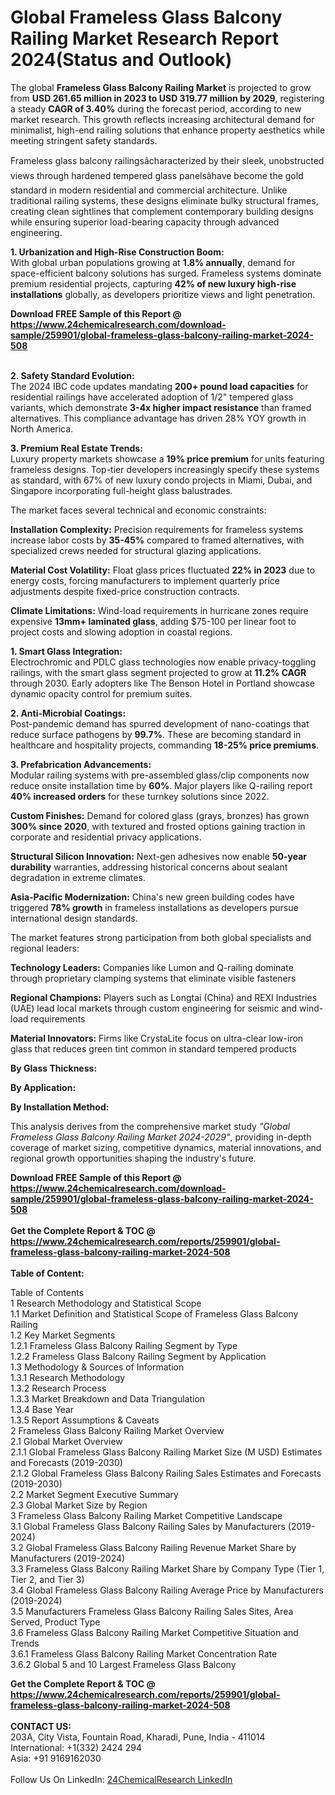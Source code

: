 <h1>Global Frameless Glass Balcony Railing Market Research Report 2024(Status and Outlook)</h1><p>The global <strong>Frameless Glass Balcony Railing Market</strong> is projected to grow from <strong>USD 261.65 million in 2023 to USD 319.77 million by 2029</strong>, registering a steady <strong>CAGR of 3.40%</strong> during the forecast period, according to new market research. This growth reflects increasing architectural demand for minimalist, high-end railing solutions that enhance property aesthetics while meeting stringent safety standards.</p><p>Frameless glass balcony railingsâcharacterized by their sleek, unobstructed views through hardened tempered glass panelsâhave become the gold standard in modern residential and commercial architecture. Unlike traditional railing systems, these designs eliminate bulky structural frames, creating clean sightlines that complement contemporary building designs while ensuring superior load-bearing capacity through advanced engineering.</p><p><strong>1. Urbanization and High-Rise Construction Boom:</strong><br>
With global urban populations growing at <strong>1.8% annually</strong>, demand for space-efficient balcony solutions has surged. Frameless systems dominate premium residential projects, capturing <strong>42% of new luxury high-rise installations</strong> globally, as developers prioritize views and light penetration.</p><div><b>Download FREE Sample of this Report @ 
            <a href="https://www.24chemicalresearch.com/download-sample/259901/global-frameless-glass-balcony-railing-market-2024-508">
            https://www.24chemicalresearch.com/download-sample/259901/global-frameless-glass-balcony-railing-market-2024-508</a></b></div><br><p><strong>2. Safety Standard Evolution:</strong><br>
The 2024 IBC code updates mandating <strong>200+ pound load capacities</strong> for residential railings have accelerated adoption of 1/2" tempered glass variants, which demonstrate <strong>3-4x higher impact resistance</strong> than framed alternatives. This compliance advantage has driven 28% YOY growth in North America.</p><p><strong>3. Premium Real Estate Trends:</strong><br>
Luxury property markets showcase a <strong>19% price premium</strong> for units featuring frameless designs. Top-tier developers increasingly specify these systems as standard, with 67% of new luxury condo projects in Miami, Dubai, and Singapore incorporating full-height glass balustrades.</p><p>The market faces several technical and economic constraints:</p><p><strong>Installation Complexity:</strong> Precision requirements for frameless systems increase labor costs by <strong>35-45%</strong> compared to framed alternatives, with specialized crews needed for structural glazing applications.</p><p><strong>Material Cost Volatility:</strong> Float glass prices fluctuated <strong>22% in 2023</strong> due to energy costs, forcing manufacturers to implement quarterly price adjustments despite fixed-price construction contracts.</p><p><strong>Climate Limitations:</strong> Wind-load requirements in hurricane zones require expensive <strong>13mm+ laminated glass</strong>, adding $75-100 per linear foot to project costs and slowing adoption in coastal regions.</p><p><strong>1. Smart Glass Integration:</strong><br>
Electrochromic and PDLC glass technologies now enable privacy-toggling railings, with the smart glass segment projected to grow at <strong>11.2% CAGR</strong> through 2030. Early adopters like The Benson Hotel in Portland showcase dynamic opacity control for premium suites.</p><p><strong>2. Anti-Microbial Coatings:</strong><br>
Post-pandemic demand has spurred development of nano-coatings that reduce surface pathogens by <strong>99.7%</strong>. These are becoming standard in healthcare and hospitality projects, commanding <strong>18-25% price premiums</strong>.</p><p><strong>3. Prefabrication Advancements:</strong><br>
Modular railing systems with pre-assembled glass/clip components now reduce onsite installation time by <strong>60%</strong>. Major players like Q-railing report <strong>40% increased orders</strong> for these turnkey solutions since 2022.</p><p><strong>Custom Finishes:</strong> Demand for colored glass (grays, bronzes) has grown <strong>300% since 2020</strong>, with textured and frosted options gaining traction in corporate and residential privacy applications.</p><p><strong>Structural Silicon Innovation:</strong> Next-gen adhesives now enable <strong>50-year durability</strong> warranties, addressing historical concerns about sealant degradation in extreme climates.</p><p><strong>Asia-Pacific Modernization:</strong> China's new green building codes have triggered <strong>78% growth</strong> in frameless installations as developers pursue international design standards.</p><p>The market features strong participation from both global specialists and regional leaders:</p><p><strong>Technology Leaders:</strong> Companies like Lumon and Q-railing dominate through proprietary clamping systems that eliminate visible fasteners</p><p><strong>Regional Champions:</strong> Players such as Longtai (China) and REXI Industries (UAE) lead local markets through custom engineering for seismic and wind-load requirements</p><p><strong>Material Innovators:</strong> Firms like CrystaLite focus on ultra-clear low-iron glass that reduces green tint common in standard tempered products</p><p><strong>By Glass Thickness:</strong></p><p><strong>By Application:</strong></p><p><strong>By Installation Method:</strong></p><p>This analysis derives from the comprehensive market study <em>"Global Frameless Glass Balcony Railing Market 2024-2029"</em>, providing in-depth coverage of market sizing, competitive dynamics, material innovations, and regional growth opportunities shaping the industry's future.</p><div><b>Download FREE Sample of this Report @ 
            <a href="https://www.24chemicalresearch.com/download-sample/259901/global-frameless-glass-balcony-railing-market-2024-508">
            https://www.24chemicalresearch.com/download-sample/259901/global-frameless-glass-balcony-railing-market-2024-508</a></b></div><br><div><b>Get the Complete Report & TOC @ 
            <a href="https://www.24chemicalresearch.com/reports/259901/global-frameless-glass-balcony-railing-market-2024-508">
            https://www.24chemicalresearch.com/reports/259901/global-frameless-glass-balcony-railing-market-2024-508</a></b></div><br>
            <b>Table of Content:</b><p>Table of Contents<br />
1 Research Methodology and Statistical Scope<br />
1.1 Market Definition and Statistical Scope of Frameless Glass Balcony Railing<br />
1.2 Key Market Segments<br />
1.2.1 Frameless Glass Balcony Railing Segment by Type<br />
1.2.2 Frameless Glass Balcony Railing Segment by Application<br />
1.3 Methodology & Sources of Information<br />
1.3.1 Research Methodology<br />
1.3.2 Research Process<br />
1.3.3 Market Breakdown and Data Triangulation<br />
1.3.4 Base Year<br />
1.3.5 Report Assumptions & Caveats<br />
2 Frameless Glass Balcony Railing Market Overview<br />
2.1 Global Market Overview<br />
2.1.1 Global Frameless Glass Balcony Railing Market Size (M USD) Estimates and Forecasts (2019-2030)<br />
2.1.2 Global Frameless Glass Balcony Railing Sales Estimates and Forecasts (2019-2030)<br />
2.2 Market Segment Executive Summary<br />
2.3 Global Market Size by Region<br />
3 Frameless Glass Balcony Railing Market Competitive Landscape<br />
3.1 Global Frameless Glass Balcony Railing Sales by Manufacturers (2019-2024)<br />
3.2 Global Frameless Glass Balcony Railing Revenue Market Share by Manufacturers (2019-2024)<br />
3.3 Frameless Glass Balcony Railing Market Share by Company Type (Tier 1, Tier 2, and Tier 3)<br />
3.4 Global Frameless Glass Balcony Railing Average Price by Manufacturers (2019-2024)<br />
3.5 Manufacturers Frameless Glass Balcony Railing Sales Sites, Area Served, Product Type<br />
3.6 Frameless Glass Balcony Railing Market Competitive Situation and Trends<br />
3.6.1 Frameless Glass Balcony Railing Market Concentration Rate<br />
3.6.2 Global 5 and 10 Largest Frameless Glass Balcony</p><div><b>Get the Complete Report & TOC @ 
            <a href="https://www.24chemicalresearch.com/reports/259901/global-frameless-glass-balcony-railing-market-2024-508">
            https://www.24chemicalresearch.com/reports/259901/global-frameless-glass-balcony-railing-market-2024-508</a></b></div><br><b>CONTACT US:</b><br>
            203A, City Vista, Fountain Road, Kharadi, Pune, India - 411014<br>
            International: +1(332) 2424 294<br>
            Asia: +91 9169162030 <br><br>
            Follow Us On LinkedIn: <a href="https://www.linkedin.com/company/24chemicalresearch/">24ChemicalResearch LinkedIn</a>